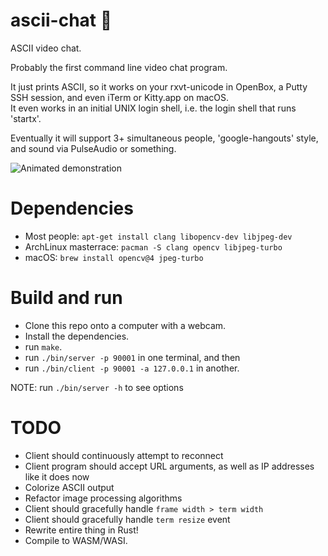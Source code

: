 ascii-chat 📸
==========

ASCII video chat.

Probably the first command line video chat program.

It just prints ASCII, so it works on your rxvt-unicode in OpenBox, a Putty SSH session, and even iTerm or Kitty.app on macOS.  
It even works in an initial UNIX login shell, i.e. the login shell that runs 'startx'.

Eventually it will support 3+ simultaneous people, 'google-hangouts' style, and sound via PulseAudio or something.

![Animated demonstration](http://i.imgur.com/E4OuqvX.gif)


Dependencies
==========
- Most people: `apt-get install clang libopencv-dev libjpeg-dev`
- ArchLinux masterrace: `pacman -S clang opencv libjpeg-turbo`
- macOS: `brew install opencv@4 jpeg-turbo`


Build and run
==========
- Clone this repo onto a computer with a webcam.
- Install the dependencies.
- run `make`.
- run `./bin/server -p 90001` in one terminal, and then
- run `./bin/client -p 90001 -a 127.0.0.1` in another.

NOTE: run `./bin/server -h` to see options


TODO
==========
- Client should continuously attempt to reconnect
- Client program should accept URL arguments, as well as IP addresses like it does now
- Colorize ASCII output
- Refactor image processing algorithms
- Client should gracefully handle `frame width > term width`
- Client should gracefully handle `term resize` event
- Rewrite entire thing in Rust!
- Compile to WASM/WASI.
